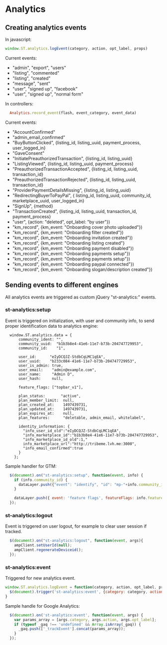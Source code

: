 # Analytics

## Creating analytics events

In javascript:

```javascript
window.ST.analytics.logEvent(category, action, opt_label, props)
```

Current events:
  * "admin", "export", "users"
  * "listing", "commented"
  * "listing", "created"
  * "message", "sent"
  * "user", "signed up", "facebook"
  * "user", "signed up", "normal form"

In controllers:

```ruby
  Analytics.record_event(flash, event_category, event_data) 
```

Current events:

  * "AccountConfirmed"
  * "admin_email_confirmed"
  * "BuyButtonClicked",   {listing_id, listing_uuid, payment_process, user_logged_in}
  * "GaveConsent"
  * "InitiatePreauthorizedTransaction", {listing_id, listing_uuid}
  * "ListingViewed", {listing_id, listing_uuid, payment_process}
  * "PreauthorizedTransactionAccepted", {listing_id, listing_uuid, transaction_id}
  * "PreauthorizedTransactionRejected", {listing_id, listing_uuid, transaction_id}
  * "ProviderPaymentDetailsMissing",    {listing_id, listing_uuid}
  * "RedirectingBuyerToPayPal", { listing_id, listing_uuid, community_id, marketplace_uuid, user_logged_in}
  * "SignUp", {method}
  * "TransactionCreated", {listing_id, listing_uuid, transaction_id, payment_process}
  * "user", {action: "deleted", opt_label: "by user"})
  * "km_record", {km_event: "Onboarding cover photo uploaded"})
  * "km_record", {km_event: "Onboarding filter created"})
  * "km_record", {km_event: "Onboarding invitation created"})
  * "km_record", {km_event: "Onboarding listing created"}
  * "km_record", {km_event: "Onboarding payment disabled"})
  * "km_record", {km_event: "Onboarding payments setup"})
  * "km_record", {km_event: "Onboarding payments setup"})
  * "km_record", {km_event: "Onboarding paypal connected"})
  * "km_record", {km_event: "Onboarding slogan/description created"})

## Sending events to different engines

All analytics events are triggered as custom jQuery "st-analytics:" events.

### st-analytics:setup

Event is triggered on initialization, with user and community info, to send proper identification data to analytics engine:

```
  window.ST.analytics.data = {
      community_ident: "",
      community_uuid:  "b1b3b8e4-41e6-11e7-b73b-204747729953",
      community_id:    "1",
    
      user_id:      "eIyDCQJZ-StdbCqLMC1qEA",
      user_uuid:    "b233c084-41e6-11e7-b73b-204747729953",
      user_is_admin: true,
      user_email:    "admin@example.com",
      user_name:     "Admin D",
      user_hash:     null,
    
      feature_flags: ["topbar_v1"],
    
      plan_status:       "active",
      plan_member_limit:  null,
      plan_created_at:    1497439731,
      plan_updated_at:    1497439731,
      plan_expires_at:    null,
      plan_features:      "deletable, admin_email, whitelabel",
    
      identity_information: {
        "info_user_id_old":"eIyDCQJZ-StdbCqLMC1qEA",
        "info_marketplace_id":"b1b3b8e4-41e6-11e7-b73b-204747729953",
        "info_marketplace_id_old":1,"
        info_marketplace_url":"http://tribeme.lvh.me:3000",
        "info_email_confirmed":true
      }
    };

```

Sample handler for GTM:

```javascript
  $(document).on("st-analytics:setup", function(event, info) {
    if (info.community_id) {
      dataLayer.push({"event": "identify", "id": "mp-"+info.community_id+"-admin" });
    }

    dataLayer.push({ event: 'feature flags', featureFlags: info.feature_flags});
  });
```

### st-analytics:logout

Event is triggered on user logout, for example to clear user session if tracked.

```javascript
  $(document).on("st-analytics:logout", function(event, args){
    ampClient.setUserId(null);
    ampClient.regenerateDeviceid();
  });
```

### st-analytics:event

Triggered for new analytics event.

```javascript
window.ST.analytics.logEvent = function(category, action, opt_label, props) {
  $(document).trigger('st-analytics:event', {category: category, action: action, opt_label: opt_label, props: props});
}
```

Sample handle for Google Analytics:

```javascript
  $(document).on('st-analytics:event', function(event, args) {
    var params_array = [args.category, args.action, args.opt_label];
    if (typeof _gaq !== 'undefined' && Array.isArray(_gaq)) {
      _gaq.push(['_trackEvent'].concat(params_array));
    }
  });
```
